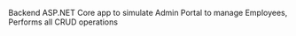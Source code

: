 Backend ASP.NET Core app to simulate Admin Portal to manage Employees, Performs all CRUD operations
